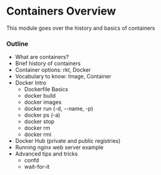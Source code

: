 # Containers Overview

This module goes over the history and basics of containers

### Outline

* What are containers?
* Brief history of containers
* Container options: rkt, Docker
* Vocabulary to know: Image, Container
* Docker Intro
	* Dockerfile Basics
	* docker build
	* docker images
	* docker run (-d, --name, -p)
	* docker ps (-a)
	* docker stop
	* docker rm
	* docker rmi
* Docker Hub (private and public registries)
* Running nginx web server example
* Advanced tips and tricks
	* confd
	* wait-for-it

